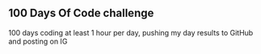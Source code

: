## 100 Days Of Code challenge

100 days coding at least 1 hour per day, pushing my day results to GitHub and posting on IG
